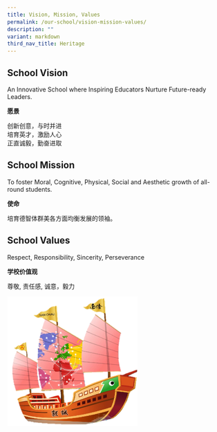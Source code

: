 ```yaml
---
title: Vision, Mission, Values
permalink: /our-school/vision-mission-values/
description: ""
variant: markdown
third_nav_title: Heritage
---
```

## **School Vision**

An Innovative School where Inspiring Educators Nurture Future-ready Leaders.

**愿景**

创新创意，与时并进  
培育英才，激励人心  
正直诚毅，勤奋进取

## **School Mission**

To foster Moral, Cognitive, Physical, Social and Aesthetic growth of all-round students.

**使命**  

培育德智体群美各方面均衡发展的领袖。

## **School Values**

Respect, Responsibility, Sincerity,&nbsp;Perseverance

**学校价值观**  

尊敬, 责任感, 诚意，毅力

<img src="/images/Homepage/FINAL___VERSION_1_.png" style="width:60%">